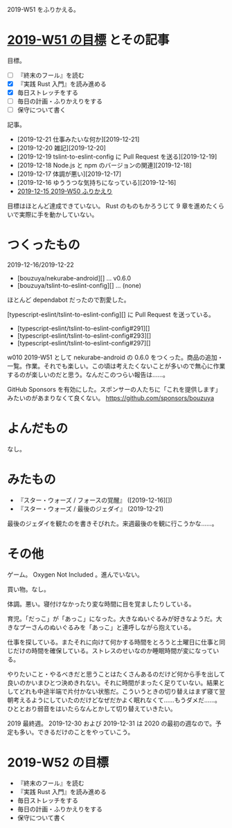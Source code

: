 2019-W51 をふりかえる。

# [2019-W51 の目標][2019-12-15] とその記事

目標。

- [ ] 『終末のフール』を読む
- [x] 『実践 Rust 入門』を読み進める
- [x] 毎日ストレッチをする
- [ ] 毎日の計画・ふりかえりをする
- [ ] 保守について書く

記事。

- [2019-12-21 仕事みたいな何か][2019-12-21]
- [2019-12-20 雑記][2019-12-20]
- [2019-12-19 tslint-to-eslint-config に Pull Request を送る][2019-12-19]
- [2019-12-18 Node.js と npm のバージョンの関連][2019-12-18]
- [2019-12-17 体調が悪い][2019-12-17]
- [2019-12-16 ゆううつな気持ちになっている][2019-12-16]
- [2019-12-15 2019-W50 ふりかえり][2019-12-15]

目標はほとんど達成できていない。 Rust のものもかろうじて 9 章を進めたくらいで実際に手を動かしていない。

# つくったもの

2019-12-16/2019-12-22

- [bouzuya/nekurabe-android][] ... v0.6.0
- [bouzuya/tslint-to-eslint-config][] ... (none)

ほとんど dependabot だったので割愛した。

[typescript-eslint/tslint-to-eslint-config][] に Pull Request を送っている。

- [typescript-eslint/tslint-to-eslint-config#291][]
- [typescript-eslint/tslint-to-eslint-config#293][]
- [typescript-eslint/tslint-to-eslint-config#297][]

w010 2019-W51 として nekurabe-android の 0.6.0 をつくった。商品の追加・一覧。作業。それでも楽しい。この頃は考えたくないことが多いので無心に作業するのが楽しいのだと思う。なんだこのつらい報告は……。

GitHub Sponsors を有効にした。スポンサーの人たちに「これを提供します」みたいのがあまりなくて良くない。 https://github.com/sponsors/bouzuya

# よんだもの

なし。

# みたもの

- 『スター・ウォーズ / フォースの覚醒』 ([2019-12-16][])
- 『スター・ウォーズ / 最後のジェダイ』 (2019-12-21)

最後のジェダイを観たのを書きそびれた。来週最後のを観に行こうかな……。

# その他

ゲーム。 Oxygen Not Included 。進んでいない。

買い物。なし。

体調。悪い。寝付けなかったり変な時間に目を覚ましたりしている。

育児。「だっこ」が「あっこ」になった。大きなぬいぐるみが好きなようだ。大きなプーさんのぬいぐるみを「あっこ」と連呼しながら抱えている。

仕事を探している。またそれに向けて何かする時間をとろうと土曜日に仕事と同じだけの時間を確保している。ストレスのせいなのか睡眠時間が変になっている。

やりたいこと・やるべきだと思うことはたくさんあるのだけど何から手を出して良いのかいまひとつ決めきれない。それに時間がまったく足りていない。結果としてどれも中途半端で片付かない状態だ。こういうときの切り替えはまず寝て翌朝考えるようにしていたのだけどなぜだかよく眠れなくて……もうダメだ……。ひととおり弱音をはいたらなんとかして切り替えていきたい。

2019 最終週。 2019-12-30 および 2019-12-31 は 2020 の最初の週なので。予定も多い。できるだけのことをやっていこう。

# 2019-W52 の目標

- 『終末のフール』を読む
- 『実践 Rust 入門』を読み進める
- 毎日ストレッチをする
- 毎日の計画・ふりかえりをする
- 保守について書く

[2019-12-15]: https://blog.bouzuya.net/2019/12/15/
